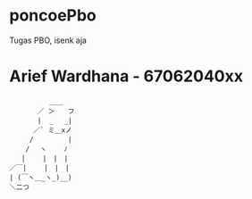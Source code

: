 # poncoePbo
Tugas PBO, isenk aja

# Arief Wardhana - 67062040xx

              ＿＿
           ／ ＞　　フ
           |  _　 _|
          ／` ミ＿xノ
         /　　　 　 |
        /　 ヽ　　 ﾉ
       │　　 |　|　|
    ／￣|　　 |　|　|
    | (￣ヽ＿_ヽ_)__)
    ＼二つ
